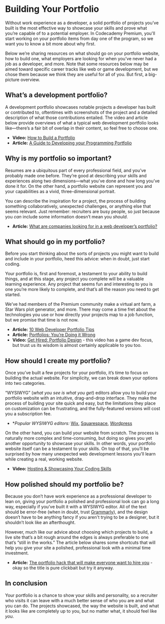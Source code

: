 # Building Your Portfolio

Without work experience as a developer, a solid portfolio of projects you’ve built is the most effective way to showcase your skills and prove what you’re capable of to a potential employer.  In Codecademy Premium, you'll start working on your portfolio items from day one of the program, so we want you to know a bit more about why first.

Below we’re sharing resources on what should go on your portfolio website, how to build one, what employers are looking for when you’ve never had a job as a developer, and more. Note that some resources below may be aimed toward specific career tracks like web or game development, but we chose them because we think they are useful for all of you. But first, a big-picture overview.

## What’s a development portfolio?
A development portfolio showcases notable projects a developer has built or contributed to, oftentimes with screenshots of the project and a detailed description of what those contributions entailed. The video and article below provide overviews of what a typical web development portfolio looks like—there’s a fair bit of overlap in their content, so feel free to choose one.

* **Video:** [How to Build a Portfolio](https://www.youtube.com/watch?v=OJ_p_djn1pI)
* **Article:** [A Guide to Developing your Programming Portfolio](https://www.switchup.org/blog/a-guide-to-developing-your-programming-portfolio) 

## Why is my portfolio so important?
Resumes are a ubiquitous part of every professional field, and you’ve probably made one before. They’re good at describing your skills and experiences along two dimensions—what you’ve done and how long you’ve done it for. On the other hand, a portfolio website can represent you and your capabilities as a vivid, three-dimensional portrait.

You can describe the inspiration for a project, the process of building something collaboratively, unexpected challenges, or anything else that seems relevant. Just remember: recruiters are busy people, so just because you *can* include some information doesn’t mean you *should*.
* **Article:** [What are companies looking for in a web developer’s portfolio?](https://austincodingacademy.com/blog/web-development/what-are-companies-looking-for-in-a-web-developers-portfolio/)

## What should go in my portfolio?
Before you start thinking about the sorts of projects you might want to build and include in your portfolio, heed this advice: when in doubt, just start coding. 

Your portfolio is, first and foremost, a testament to your ability to build things, and at this stage, any project you complete will be a valuable learning experience. Any project that seems fun and interesting to you is one you’re more likely to complete, and that’s all the reason you need to get started.

We’ve had members of the Premium community make a virtual ant farm, a Star Wars plot generator, and more. There may come a time fret about the technologies you use or how directly your projects map to a job function, but we promise that time is not now.
* **Article:** [10 Web Developer Portfolio Tips](https://medium.com/@traversymedia/10-web-developer-portfolio-tips-384491d408a8)
* **Article:** [Portfolios: You’re Doing it Wrong](https://medium.com/@colecodes/portfolios-youre-doing-it-wrong-c8271cdd8d4e)
* **Video:** [Get Hired: Portfolio Design](https://youtu.be/i_maWKR7Ivs) - this video has a game dev focus, but trust us its wisdom is almost certainly applicable to you too.

## How should I create my portfolio?
Once you’ve built a few projects for your portfolio, it’s time to focus on building the actual website. For simplicity, we can break down your options into two categories. 

“WYSIWYG” (*what you see is what you get*) editors allow you to build your portfolio website with an intuitive, drag-and-drop interface. They make the process of building your site quick and easy, but the limitations they place on customization can be frustrating, and the fully-featured versions will cost you a subscription fee.
* **Popular WYSIWYG editors:* [Wix](wix.com), [Squarespace](squarespace.com), [Wordpress](wordpress.com)

On the other hand, you can build your website from scratch. The process is naturally more complex and time-consuming, but doing so gives you yet another opportunity to showcase your skills. In other words, your portfolio website itself can be a testament to your skills. On top of that, you’ll be surprised by how many unexpected web development lessons you’ll learn while creating a real, working website.
* **Video:** [Hosting & Showcasing Your Coding Skills](https://www.youtube.com/watch?v=64SkvEu0vNo)

## How polished should my portfolio be?
Because you don’t have work experience as a professional developer to lean on, giving your portfolio a polished and professional look can go a long way, especially if you’ve built it with a WYSIWYG editor. All of the text should be error-free (when in doubt, trust [Grammarly](grammarly.com)), and the design doesn’t have to be anything fancy if you aren't trying to be a designer, but it shouldn’t look like an afterthought.

However, much like our advice about choosing which projects to build, a live site that’s a bit rough around the edges is always preferable to one that’s “still in the works.” The article below shares some shortcuts that will help you give your site a polished, professional look with a minimal time investment.
* **Article:** [The portfolio hack that will make everyone want to hire you](https://www.freecodecamp.org/news/the-portfolio-hack-that-will-make-everyone-want-to-hire-you-58079cfed0b/) - okay so the title is pure clickbait but try it anyway.

## In conclusion
Your portfolio is a chance to show your skills and personality, so a recruiter who visits it can leave with a much better sense of who you are and what you can do. The projects showcased, the way the website is built, and what it looks like are completely up to you, but no matter what, it should feel like *you*. 
